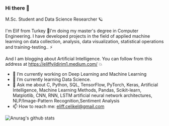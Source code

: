 ### Hi there 👋

M.Sc. Student and Data Science Researcher 🪐

I'm Elif from Turkey 🌸I'm doing my master's degree in Computer Engineering. I have developed projects in the field of applied machine learning on data collection, analysis, data visualization, statistical operations and training-testing..  ⚡ 

And I am blogging about Artificial Intelligence. You can follow from this address at https://eliffyildirim1.medium.com/ 💥
- 🔭 I’m currently working on Deep Learning and Machine Learning
- 🌱 I’m currently learning Data Science.
- 💬 Ask me about C, Python, SQL, TensorFlow, PyTorch, Keras, Artificial Intelligence, Machine Learning Methods, Pandas, Scikit-learn, Matplotlib, CNN, RNN, LSTM artificial neural network architectures, NLP/Image-Pattern Recognition,Sentiment Analysis
- 📫 How to reach me: eliff.celikel@gmail.com

![Anurag's github stats](https://github-readme-stats.vercel.app/api?username=eliffyildirim1&show_icons=true&theme=radical)



